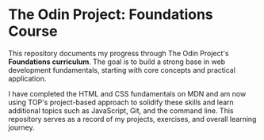 # The Odin Project: Foundations Course

This repository documents my progress through The Odin Project's **Foundations curriculum**. The goal is to build a strong base in web development fundamentals, starting with core concepts and practical application.

I have completed the HTML and CSS fundamentals on MDN and am now using TOP's project-based approach to solidify these skills and learn additional topics such as JavaScript, Git, and the command line. This repository serves as a record of my projects, exercises, and overall learning journey.